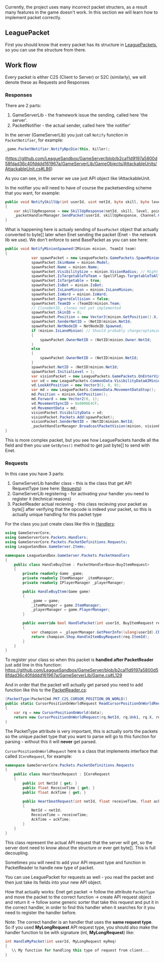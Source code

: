 Currently, the project uses many incorrect packet structers, as a result many features in the game doesn't work. In this section we will learn how to implement packet correctly.

## LeaguePacket

First you should know that every packet has its structure in [LeaguePackets](https://github.com/moonshadow565/LeaguePackets/tree/420/LeaguePackets/GamePackets), so you can use the structure from there.

## Work flow

Every packet is either C2S (Client to Server) or S2C (similarly), we will denote these as Requests and Responses

### Responses
There are 2 parts:
1. GameServerLib - the framework issue the sending, called here 'the server'.
2. PacketNotifier - the actual sender, called here 'the notifier'

In the server (GameServerLib) you just call `Notify` function in `PacketNotifier`, for example:
```cs
_game.PacketNotifier.NotifyNpcDie(this, killer);
```

(https://github.com/LeagueSandbox/GameServer/blob/b2ca11d9197a5800d58fdad36c40fdddd161967a/GameServerLib/GameObjects/AttackableUnits/AttackableUnit.cs#L86)

As you can see, in the server we use just API object like IAttackableUnit.

In the notifier you will need to have of course the packetsending scheme that you want, for example:

```cs
public void NotifySkillUp(int userId, uint netId, byte skill, byte level, byte pointsLeft)
{
    var skillUpResponse = new SkillUpResponse(netId, skill, level, pointsLeft);
    _packetHandlerManager.SendPacket(userId, skillUpResponse, Channel.CHL_GAMEPLAY);
}
```
What is happening here is actualy sending of `BasePacket` object that actually converted to byte[] later when Enet sending the packet (Enet - the network lib we use). We don't enforce to send BasePacket as you can see here:
```cs
public void NotifyMinionSpawned(IMinion minion, TeamId team)
{
            var spawnPacket = new LeaguePackets.GamePackets.SpawnMinionS2C();
            spawnPacket.SkinName = minion.Model;
            spawnPacket.Name = minion.Name;
            spawnPacket.VisibilitySize = minion.VisionRadius; // Might be incorrect
            spawnPacket.IsTargetableToTeam = SpellFlags.TargetableToAll;
            spawnPacket.IsTargetable = true;
            spawnPacket.IsBot = minion.IsBot;
            spawnPacket.IsLaneMinion = minion.IsLaneMinion;
            spawnPacket.IsWard = minion.IsWard;
            spawnPacket.IgnoreCollision = false;
            spawnPacket.TeamID = (TeamID)minion.Team;
            // CloneNetID, clones not yet implemented
            spawnPacket.SkinID = 0;
            spawnPacket.Position = new Vector3(minion.GetPosition().X, minion.GetZ(), minion.GetPosition().Y);
            spawnPacket.SenderNetID = (NetID)minion.NetId;
            spawnPacket.NetNodeID = NetNodeID.Spawned;
            if (minion.IsLaneMinion) // Should probably change/optimize at some point
            {
                spawnPacket.OwnerNetID = (NetID)minion.Owner.NetId;
            }
            else
            {
                spawnPacket.OwnerNetID = (NetID)minion.NetId;
            }
            spawnPacket.NetID = (NetID)minion.NetId;
            spawnPacket.InitialLevel = 1;
            var visionPacket = new LeaguePackets.GamePackets.OnEnterVisiblityClient();
            var vd = new LeaguePackets.CommonData.VisibilityDataAIMinion();
            vd.LookAtPosition = new Vector3(1, 0, 0);
            var md = new LeaguePackets.CommonData.MovementDataStop();
            md.Position = minion.GetPosition();
            md.Forward = new Vector2(0, 1);
            vd.MovementSyncID = 0x0006E4CF;
            vd.MovementData = md;
            visionPacket.VisibilityData = vd;
            visionPacket.Packets.Add(spawnPacket);
            visionPacket.SenderNetID = (NetID)minion.NetId;
            _packetHandlerManager.BroadcastPacketVision(minion, visionPacket.GetBytes(), Channel.CHL_S2C);
}
```

This is more complex packet, but you see how LeaguePackets handle all the field and then you use `GetBytes()` method to get just byte[] to send with Enet.

### Requests

In this case you have 3 parts:
1. GameServerLib handler class - this is the class that get API RequestType (see here: [Requests](https://github.com/LeagueSandbox/GameServer/blob/indev/GameServerCore/Packets/PacketDefinitions/Requests))
2. GameServerLib registering - for activating your handler you need to register it (technical reasons)
3. PacketReader actual recieving - this class recieving your packet as byte[] after verifying that the opcode is indeed your packet, so this is actually unique handling for this packet type

For the class you just create class like this in [Handlers](https://github.com/LeagueSandbox/GameServer/tree/indev/GameServerLib/Packets/PacketHandlers):
```cs
using GameServerCore;
using GameServerCore.Packets.Handlers;
using GameServerCore.Packets.PacketDefinitions.Requests;
using LeagueSandbox.GameServer.Items;

namespace LeagueSandbox.GameServer.Packets.PacketHandlers
{
    public class HandleBuyItem : PacketHandlerBase<BuyItemRequest>
    {
        private readonly Game _game;
        private readonly ItemManager _itemManager;
        private readonly IPlayerManager _playerManager;

        public HandleBuyItem(Game game)
        {
            _game = game;
            _itemManager = game.ItemManager;
            _playerManager = game.PlayerManager;
        }

        public override bool HandlePacket(int userId, BuyItemRequest req)
        {
            var champion = _playerManager.GetPeerInfo((ulong)userId).Champion;
            return champion.Shop.HandleItemBuyRequest(req.ItemId);
        }
    }
}
```

To register your class so when this packet is **handled after PacketReader** just add line in this function:
https://github.com/LeagueSandbox/GameServer/blob/b2ca11d9197a5800d58fdad36c40fdddd161967a/GameServerLib/Game.cs#L129


And in order that the packet will actually get parsed you need to add function like this to the [PacketReader.cs](https://github.com/LeagueSandbox/GameServer/blob/indev/PacketDefinitions420/PacketReader.cs):
```cs
[PacketType(PacketCmd.PKT_C2S_CURSOR_POSITION_ON_WORLD)]
public static CursorPositionOnWorldRequest ReadCursorPositionOnWorldRequest(byte[] data)
{
    var rq = new CursorPositionOnWorld(data);
    return new CursorPositionOnWorldRequest(rq.NetId, rq.Unk1, rq.X, rq.Z, rq.Y);
}
```

The PacketType attribute is very important, this is actually sorts the packets so the unique packet type that you want to parse will go to this function for parsing - without this it will **never** get parsed.

`CursorPositionOnWorldRequest` here is a class that implements interface that called `ICoreRequest`, for example:
```cs
namespace GameServerCore.Packets.PacketDefinitions.Requests
{
    public class HeartbeatRequest : ICoreRequest
    {
        public int NetId { get; }
        public float ReceiveTime { get; }
        public float AckTime { get; }

        public HeartbeatRequest(int netId, float receiveTime, float ackTime)
        {
            NetId = netId;
            ReceiveTime = receiveTime;
            AckTime = ackTime;
        }
    }
}
```

This class represent the actual API request that the server will get, so the server dont need to know about the structure or ever get byte[]. This is full decoupling.

Sometimes you will need to add your API request type and function in PacketReader to handle new type of packet.

You can use LeaguePacket for requests as well - you read the packet and then just take its fields into your new API object.

How that actually works:
Enet get packet -> follow the attribute `PacketType` and move the packet to the correct function -> create API request object and return it -> follow some generic sorter that take this request and put it in the correct handler, in order to find this handler when it searches for it you need to register the handler before.

Note: The correct handler is an handler that uses the **same request type**. So if you used **MyLongRequest** API request type, you should also make the handler function to be with signature (int, **MyLongRequest**) like:
```cs
int HandleMyPacket(int userId, MyLongRequest myReq)
{
   \\ My function for handling this type of request from client...
}
```